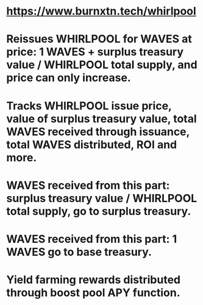 # https://www.burnxtn.tech/whirlpool
# Reissues WHIRLPOOL for WAVES at price: 1 WAVES + surplus treasury value / WHIRLPOOL total supply, and price can only increase.
# Tracks WHIRLPOOL issue price, value of surplus treasury value, total WAVES received through issuance, total WAVES distributed, ROI and more.
# WAVES received from this part: surplus treasury value / WHIRLPOOL total supply, go to surplus treasury.
# WAVES received from this part: 1 WAVES go to base treasury.
# Yield farming rewards distributed through boost pool APY function.
